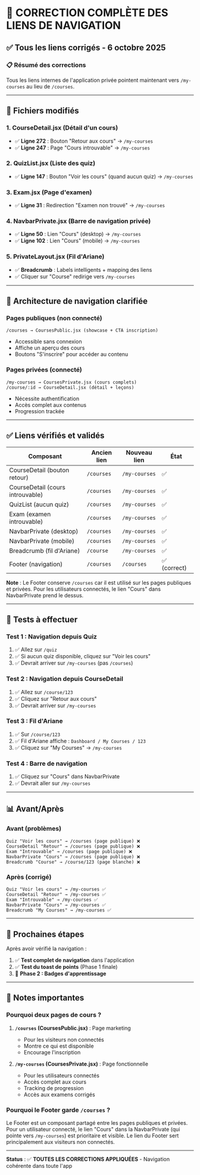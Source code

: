 # 🔧 CORRECTION COMPLÈTE DES LIENS DE NAVIGATION

## ✅ Tous les liens corrigés - 6 octobre 2025

### 📋 Résumé des corrections

Tous les liens internes de l'application privée pointent maintenant vers `/my-courses` au lieu de `/courses`.

---

## 📝 Fichiers modifiés

### 1. **CourseDetail.jsx** (Détail d'un cours)
- ✅ **Ligne 272** : Bouton "Retour aux cours" → `/my-courses`
- ✅ **Ligne 247** : Page "Cours introuvable" → `/my-courses`

### 2. **QuizList.jsx** (Liste des quiz)
- ✅ **Ligne 147** : Bouton "Voir les cours" (quand aucun quiz) → `/my-courses`

### 3. **Exam.jsx** (Page d'examen)
- ✅ **Ligne 31** : Redirection "Examen non trouvé" → `/my-courses`

### 4. **NavbarPrivate.jsx** (Barre de navigation privée)
- ✅ **Ligne 50** : Lien "Cours" (desktop) → `/my-courses`
- ✅ **Ligne 102** : Lien "Cours" (mobile) → `/my-courses`

### 5. **PrivateLayout.jsx** (Fil d'Ariane)
- ✅ **Breadcrumb** : Labels intelligents + mapping des liens
- ✅ Cliquer sur "Course" redirige vers `/my-courses`

---

## 🎯 Architecture de navigation clarifiée

### Pages publiques (non connecté)
```
/courses → CoursesPublic.jsx (showcase + CTA inscription)
```
- Accessible sans connexion
- Affiche un aperçu des cours
- Boutons "S'inscrire" pour accéder au contenu

### Pages privées (connecté)
```
/my-courses → CoursesPrivate.jsx (cours complets)
/course/:id → CourseDetail.jsx (détail + leçons)
```
- Nécessite authentification
- Accès complet aux contenus
- Progression trackée

---

## ✅ Liens vérifiés et validés

| Composant | Ancien lien | Nouveau lien | État |
|-----------|-------------|--------------|------|
| CourseDetail (bouton retour) | `/courses` | `/my-courses` | ✅ |
| CourseDetail (cours introuvable) | `/courses` | `/my-courses` | ✅ |
| QuizList (aucun quiz) | `/courses` | `/my-courses` | ✅ |
| Exam (examen introuvable) | `/courses` | `/my-courses` | ✅ |
| NavbarPrivate (desktop) | `/courses` | `/my-courses` | ✅ |
| NavbarPrivate (mobile) | `/courses` | `/my-courses` | ✅ |
| Breadcrumb (fil d'Ariane) | `/course` | `/my-courses` | ✅ |
| Footer (navigation) | `/courses` | `/courses` | ✅ (correct) |

**Note** : Le Footer conserve `/courses` car il est utilisé sur les pages publiques et privées. Pour les utilisateurs connectés, le lien "Cours" dans NavbarPrivate prend le dessus.

---

## 🧪 Tests à effectuer

### Test 1 : Navigation depuis Quiz
1. ✅ Allez sur `/quiz`
2. ✅ Si aucun quiz disponible, cliquez sur "Voir les cours"
3. ✅ Devrait arriver sur `/my-courses` (pas `/courses`)

### Test 2 : Navigation depuis CourseDetail
1. ✅ Allez sur `/course/123`
2. ✅ Cliquez sur "Retour aux cours"
3. ✅ Devrait arriver sur `/my-courses`

### Test 3 : Fil d'Ariane
1. ✅ Sur `/course/123`
2. ✅ Fil d'Ariane affiche : `Dashboard / My Courses / 123`
3. ✅ Cliquez sur "My Courses" → `/my-courses`

### Test 4 : Barre de navigation
1. ✅ Cliquez sur "Cours" dans NavbarPrivate
2. ✅ Devrait aller sur `/my-courses`

---

## 📊 Avant/Après

### Avant (problèmes)
```
Quiz "Voir les cours" → /courses (page publique) ❌
CourseDetail "Retour" → /courses (page publique) ❌
Exam "Introuvable" → /courses (page publique) ❌
NavbarPrivate "Cours" → /courses (page publique) ❌
Breadcrumb "Course" → /course/123 (page blanche) ❌
```

### Après (corrigé)
```
Quiz "Voir les cours" → /my-courses ✅
CourseDetail "Retour" → /my-courses ✅
Exam "Introuvable" → /my-courses ✅
NavbarPrivate "Cours" → /my-courses ✅
Breadcrumb "My Courses" → /my-courses ✅
```

---

## 🚀 Prochaines étapes

Après avoir vérifié la navigation :

1. ✅ **Test complet de navigation** dans l'application
2. ✅ **Test du toast de points** (Phase 1 finale)
3. 🏅 **Phase 2 : Badges d'apprentissage**

---

## 📌 Notes importantes

### Pourquoi deux pages de cours ?

1. **`/courses` (CoursesPublic.jsx)** : Page marketing
   - Pour les visiteurs non connectés
   - Montre ce qui est disponible
   - Encourage l'inscription

2. **`/my-courses` (CoursesPrivate.jsx)** : Page fonctionnelle
   - Pour les utilisateurs connectés
   - Accès complet aux cours
   - Tracking de progression
   - Accès aux examens corrigés

### Pourquoi le Footer garde `/courses` ?

Le Footer est un composant partagé entre les pages publiques et privées. Pour un utilisateur connecté, le lien "Cours" dans la NavbarPrivate (qui pointe vers `/my-courses`) est prioritaire et visible. Le lien du Footer sert principalement aux visiteurs non connectés.

---

**Status** : ✅ **TOUTES LES CORRECTIONS APPLIQUÉES** - Navigation cohérente dans toute l'app
